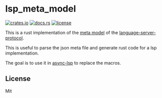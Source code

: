 # lsp_meta_model

[![crates.io](https://img.shields.io/crates/v/lsp_meta_model?style=flat-square&logo=rust)](https://crates.io/crates/lsp_meta_model)
[![docs.rs](https://img.shields.io/badge/docs.rs-lsp_meta_model-blue?style=flat-square&logo=docs.rs)](https://docs.rs/lsp_meta_model)
[![license](https://img.shields.io/badge/license-MIT-blue?style=flat-square)](#license)

This is a rust implementation of the [meta model](https://microsoft.github.io/language-server-protocol/specifications/specification-current/#metaModel) of the [language-server-protocol](https://microsoft.github.io/language-server-protocol/overviews/lsp/overview/).

This is useful to parse the json meta file and generate rust code for a lsp implementation.

The goal is to use it in [async-lsp](https://crates.io/crates/async-lsp) to replace the macros.

## License

Mit
